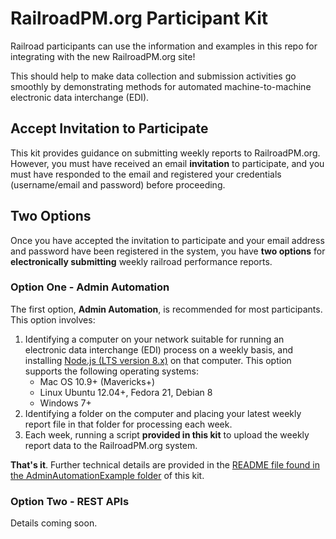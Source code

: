 # RailroadPM.org Participant Kit

Railroad participants can use the information and examples in this repo for integrating with the new RailroadPM.org site!

This should help to make data collection and submission activities go smoothly by demonstrating methods for automated machine-to-machine
electronic data interchange (EDI).

## Accept Invitation to Participate

This kit provides guidance on submitting weekly reports to RailroadPM.org. However, you must have received an email **invitation** to participate, and you must have responded to the email and registered your credentials (username/email and password) before proceeding.

## Two Options

Once you have accepted the invitation to participate and your email address and password have
been registered in the system, you have **two options** for **electronically submitting** weekly railroad performance reports.

### Option One - Admin Automation

The first option, **Admin Automation**, is recommended for most participants. This option involves:

1.  Identifying a computer on your network suitable for running an electronic data interchange (EDI) process on a weekly basis, and installing [Node.js (LTS version 8.x)](https://nodejs.org/en/download/) on that computer. This option supports the following operating systems:
    - Mac OS 10.9+ (Mavericks+)
    - Linux Ubuntu 12.04+, Fedora 21, Debian 8
    - Windows 7+
1.  Identifying a folder on the computer and placing your latest weekly report file in that folder for processing each week.
1.  Each week, running a script **provided in this kit** to upload the weekly report data to the RailroadPM.org system.

**That's it**. Further technical details are provided in the [README file found in the AdminAutomationExample folder](/AdminAutomationExample/README.md) of this kit.

### Option Two - REST APIs

Details coming soon.
